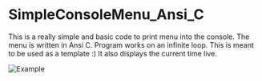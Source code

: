 # SimpleConsoleMenu_Ansi_C
This is a really simple and basic code to print menu into the console. The menu is written in Ansi C. Program works on an infinite loop.
This is meant to be used as a template :)
It also displays the current time live.

![Example](https://i.imgur.com/BIHEhiW.gif)
